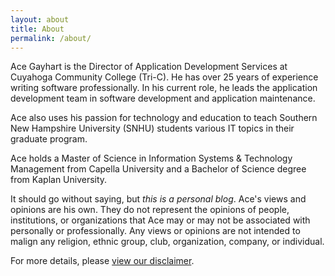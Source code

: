 ```yaml
---
layout: about
title: About
permalink: /about/
---
```


Ace Gayhart is the Director of Application Development Services at Cuyahoga Community College (Tri-C). He has over 25 years of experience writing software professionally.  In his current role, he leads the application development team in software development and application maintenance.

Ace also uses his passion for technology and education to teach Southern New Hampshire University (SNHU) students various IT topics in their graduate program.

Ace holds a Master of Science in Information Systems & Technology Management from Capella University and a Bachelor of Science degree from Kaplan University.

It should go without saying, but *this is a personal blog*.  Ace's views and opinions are his own.  They do not represent the opinions of people, institutions, or organizations that Ace may or may not be associated with personally or professionally.  Any views or opinions are not intended to malign any religion, ethnic group, club, organization, company, or individual.

For more details, please [view our disclaimer](/Disclaimer/).


